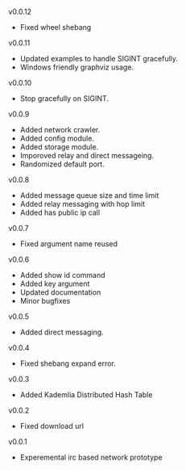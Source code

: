 v0.0.12

 * Fixed wheel shebang

v0.0.11

 * Updated examples to handle SIGINT gracefully.
 * Windows friendly graphviz usage.

v0.0.10

 * Stop gracefully on SIGINT.

v0.0.9

 * Added network crawler.
 * Added config module.
 * Added storage module.
 * Imporoved relay and direct messageing.
 * Randomized default port.

v0.0.8

 * Added message queue size and time limit
 * Added relay messaging with hop limit
 * Added has public ip call

v0.0.7

 * Fixed argument name reused

v0.0.6

 * Added show id command
 * Added key argument
 * Updated documentation
 * Minor bugfixes

v0.0.5

 * Added direct messaging.

v0.0.4

 * Fixed shebang expand error.

v0.0.3

 * Added Kademlia Distributed Hash Table

v0.0.2

 * Fixed download url

v0.0.1

 * Experemental irc based network prototype

